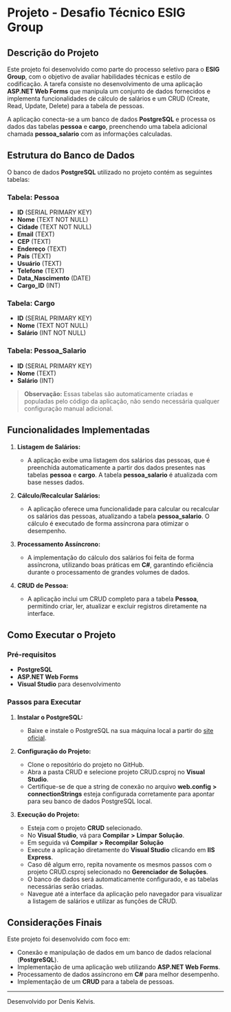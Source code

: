 # Projeto - Desafio Técnico ESIG Group

## Descrição do Projeto
Este projeto foi desenvolvido como parte do processo seletivo para o **ESIG Group**, com o objetivo de avaliar habilidades técnicas e estilo de codificação. A tarefa consiste no desenvolvimento de uma aplicação **ASP.NET Web Forms** que manipula um conjunto de dados fornecidos e implementa funcionalidades de cálculo de salários e um CRUD (Create, Read, Update, Delete) para a tabela de pessoas.

A aplicação conecta-se a um banco de dados **PostgreSQL** e processa os dados das tabelas **pessoa** e **cargo**, preenchendo uma tabela adicional chamada **pessoa_salario** com as informações calculadas.

## Estrutura do Banco de Dados
O banco de dados **PostgreSQL** utilizado no projeto contém as seguintes tabelas:

### Tabela: Pessoa
- **ID** (SERIAL PRIMARY KEY)
- **Nome** (TEXT NOT NULL)
- **Cidade** (TEXT NOT NULL)
- **Email** (TEXT)
- **CEP** (TEXT)
- **Endereço** (TEXT)
- **País** (TEXT)
- **Usuário** (TEXT)
- **Telefone** (TEXT)
- **Data_Nascimento** (DATE)
- **Cargo_ID** (INT)

### Tabela: Cargo
- **ID** (SERIAL PRIMARY KEY)
- **Nome** (TEXT NOT NULL)
- **Salário** (INT NOT NULL)

### Tabela: Pessoa_Salario
- **ID** (SERIAL PRIMARY KEY)
- **Nome** (TEXT)
- **Salário** (INT)

> **Observação:** Essas tabelas são automaticamente criadas e populadas pelo código da aplicação, não sendo necessária qualquer configuração manual adicional.

## Funcionalidades Implementadas

1. **Listagem de Salários:**
   - A aplicação exibe uma listagem dos salários das pessoas, que é preenchida automaticamente a partir dos dados presentes nas tabelas **pessoa** e **cargo**. A tabela **pessoa_salario** é atualizada com base nesses dados.

2. **Cálculo/Recalcular Salários:**
   - A aplicação oferece uma funcionalidade para calcular ou recalcular os salários das pessoas, atualizando a tabela **pessoa_salario**. O cálculo é executado de forma assíncrona para otimizar o desempenho.

3. **Processamento Assíncrono:**
   - A implementação do cálculo dos salários foi feita de forma assíncrona, utilizando boas práticas em **C#**, garantindo eficiência durante o processamento de grandes volumes de dados.

4. **CRUD de Pessoa:**
   - A aplicação inclui um CRUD completo para a tabela **Pessoa**, permitindo criar, ler, atualizar e excluir registros diretamente na interface.

## Como Executar o Projeto

### Pré-requisitos
- **PostgreSQL**
- **ASP.NET Web Forms**
- **Visual Studio** para desenvolvimento

### Passos para Executar

1. **Instalar o PostgreSQL:**
   - Baixe e instale o PostgreSQL na sua máquina local a partir do [site oficial](https://www.postgresql.org/download/).

2. **Configuração do Projeto:**
   - Clone o repositório do projeto no GitHub.
   - Abra a pasta CRUD e selecione projeto CRUD.csproj no **Visual Studio**.
   - Certifique-se de que a string de conexão no arquivo **web.config** **>** **connectionStrings** esteja configurada corretamente    para apontar para seu banco de dados PostgreSQL local.


3. **Execução do Projeto:**
   - Esteja com o projeto **CRUD** selecionado.
   - No **Visual Studio**, vá para **Compilar**  **>** **Limpar** **Solução**.
   - Em seguida vá **Compilar**  **>** **Recompilar** **Solução**
   - Execute a aplicação diretamente do **Visual Studio** clicando em **IIS** **Express**.
   - Caso dê algum erro, repita novamente os mesmos passos com o projeto CRUD.csproj selecionado no **Gerenciador** **de** **Soluções**.
   - O banco de dados será automaticamente configurado, e as tabelas necessárias serão criadas.
   - Navegue até a interface da aplicação pelo navegador para visualizar a listagem de salários e utilizar as funções de CRUD.

## Considerações Finais
Este projeto foi desenvolvido com foco em:
- Conexão e manipulação de dados em um banco de dados relacional (**PostgreSQL**).
- Implementação de uma aplicação web utilizando **ASP.NET Web Forms**.
- Processamento de dados assíncrono em **C#** para melhor desempenho.
- Implementação de um **CRUD** para a tabela de pessoas.

---

Desenvolvido por Denis Kelvis.
